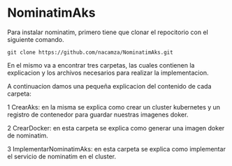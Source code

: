 # NominatimAks
Para instalar nominatim, primero tiene que clonar el repocitorio con el siguiente comando.
````
git clone https://github.com/nacamza/NominatimAks.git
````
En el mismo va a encontrar tres carpetas, las cuales contienen la explicacion y los archivos necesarios para realizar la implementacion.

A continuacion damos una pequeña explicacion del contenido de cada carpeta:

1 CrearAks: en la misma se explica como crear un cluster kubernetes y un registro de contenedor para guardar nuestras imagenes doker.

2 CrearDocker: en esta carpeta se explica como generar una imagen doker de nominatim.

3 ImplementarNominatimAks: en esta carpeta se explica como implementar el servicio de nominatim en el cluster.


